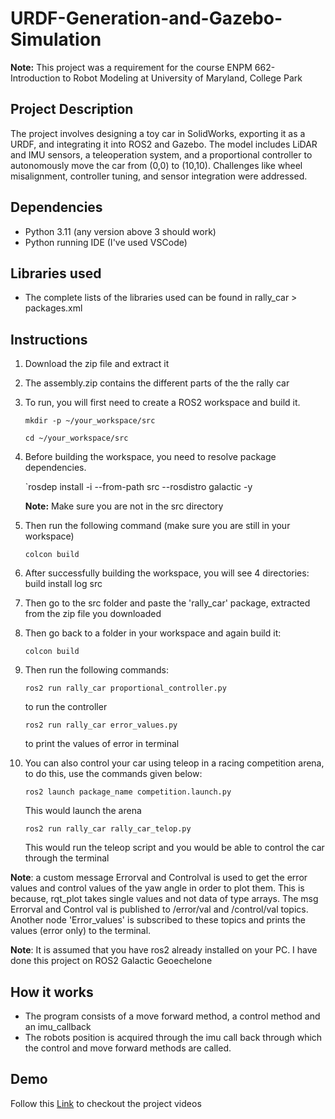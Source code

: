 # URDF-Generation-and-Gazebo-Simulation
**Note:** This project was a requirement for the course ENPM 662- Introduction to Robot Modeling at University of Maryland, College Park

## Project Description
The project involves designing a toy car in SolidWorks, exporting it as a URDF, and integrating it into ROS2 and Gazebo. The model includes LiDAR and IMU sensors, a teleoperation system, and a proportional controller to autonomously move the car from (0,0) to (10,10). Challenges like wheel misalignment, controller tuning, and sensor integration were addressed.

## Dependencies
* Python 3.11 (any version above 3 should work)
* Python running IDE (I've used VSCode)

## Libraries used
* The complete lists of the libraries used can be found in rally_car > packages.xml

## Instructions
1. Download the zip file and extract it
2. The assembly.zip contains the different parts of the the rally car
3. To run, you will first need to create a ROS2 workspace and build it.
   
   `mkdir -p ~/your_workspace/src`
   
   `cd ~/your_workspace/src`
   
5. Before building the workspace, you need to resolve package dependencies.

   `rosdep install -i --from-path src --rosdistro galactic -y
   
   **Note:** Make sure you are not in the src directory
7. Then run the following command (make sure you are still in your workspace)
   
   `colcon build`
   
10. After successfully building the workspace, you will see 4 directories: build install log src
11. Then go to the src folder and paste the 'rally_car' package, extracted from the zip file you downloaded
12. Then go back to a folder in your workspace and again build it:
    
      `colcon build`
   
14. Then run the following commands:
    
      `ros2 run rally_car proportional_controller.py`

      to run the controller

      `ros2 run rally_car error_values.py`

      to print the values of error in terminal

15. You can also control your car using teleop in a racing competition arena, to do this, use the commands given below:

      `ros2 launch package_name competition.launch.py`

       This would launch the arena

       `ros2 run rally_car rally_car_telop.py`

       This would run the teleop script and you would be able to control the car through the terminal
   
**Note**: a custom message Errorval and Controlval is used to get the error values and control values of the yaw angle in order to plot them. This is because, rqt_plot takes single values and not data of type arrays. The msg Errorval and Control val is published to /error/val and /control/val topics. Another node 'Error_values' is subscribed to these topics and prints the values (error only) to the terminal.

**Note**: It is assumed that you have ros2 already installed on your PC. I have done this project on  ROS2 Galactic Geoechelone


## How it works
* The program consists of a move forward method, a control method and an imu_callback
* The robots position is acquired through the imu call back through which the control and move forward methods are called.

## Demo
Follow this [Link](https://drive.google.com/drive/folders/1JN6iMnVJwxHNW2eKGK_BJsSdOB53MKLY?usp=sharing) to checkout the project videos

